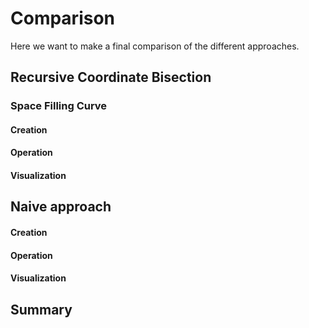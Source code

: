 # Comparison

Here we want to make a final comparison of the different approaches.

## Recursive Coordinate Bisection


### Space Filling Curve

#### Creation

#### Operation

#### Visualization

## Naive approach

#### Creation

#### Operation

#### Visualization

## Summary
